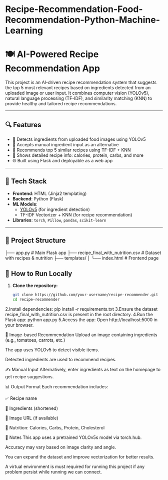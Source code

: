 # Recipe-Recommendation-Food-Recommendation-Python-Machine-Learning

# 🍽️ AI-Powered Recipe Recommendation App

This project is an AI-driven recipe recommendation system that suggests the top 5 most relevant recipes based on ingredients detected from an uploaded image or user input. It combines computer vision (YOLOv5), natural language processing (TF-IDF), and similarity matching (KNN) to provide healthy and tailored recipe recommendations.

---

## 🔍 Features

- 🍲 Detects ingredients from uploaded food images using YOLOv5
- 📑 Accepts manual ingredient input as an alternative
- 🔎 Recommends top 5 similar recipes using TF-IDF + KNN
- 🥗 Shows detailed recipe info: calories, protein, carbs, and more
- 🌐 Built using Flask and deployable as a web app

---

## 🧠 Tech Stack

- **Frontend**: HTML (Jinja2 templating)
- **Backend**: Python (Flask)
- **ML Models**:
  - [YOLOv5](https://github.com/ultralytics/yolov5) (for ingredient detection)
  - TF-IDF Vectorizer + KNN (for recipe recommendation)
- **Libraries**: `torch`, `Pillow`, `pandas`, `scikit-learn`

---

## 📁 Project Structure

├── app.py # Main Flask app
├── recipe_final_with_nutrition.csv # Dataset with recipes & nutrition
├── templates/
│ └── index.html # Frontend page

## 🚀 How to Run Locally

1. **Clone the repository:**
   ```bash
   git clone https://github.com/your-username/recipe-recommender.git
   cd recipe-recommender
2.Install dependencies:
  pip install -r requirements.txt
3.Ensure the dataset recipe_final_with_nutrition.csv is present in the root directory.
4.Run the Flask app: python app.py
5.Access the app: Open http://localhost:5000 in your browser.


📸 Image-based Recommendation
Upload an image containing ingredients (e.g., tomatoes, carrots, etc.)

The app uses YOLOv5 to detect visible items.

Detected ingredients are used to recommend recipes.

✍️ Manual Input
Alternatively, enter ingredients as text on the homepage to get recipe suggestions.

📊 Output Format
Each recommendation includes:

✅ Recipe name

🍴 Ingredients (shortened)

🔗 Image URL (if available)

🔢 Nutrition: Calories, Carbs, Protein, Cholesterol

📌 Notes
This app uses a pretrained YOLOv5s model via torch.hub.

Accuracy may vary based on image clarity and angle.

You can expand the dataset and improve vectorization for better results.

A virtual environment is must required for running this project if any problem persist while running we can connect.
